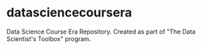 # datasciencecoursera
Data Science Course Era Repository. Created as part of "The Data Scientist's Toolbox" program.
